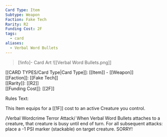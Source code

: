 ```yaml
---
Card Type: Item
Subtype: Weapon
Faction: Fake Tech
Rarity: R2
Funding Cost: 2F
tags:
  - card
aliases:
  - Verbal Word Bullets
---
```

> [!info]- Card Art
> ![[Verbal Word Bullets.png]]

[[CARD TYPES/Card Type|Card Type]]: [[Item]] - [[Weapon]]  
[[Faction]]: [[Fake Tech]]  
[[Rarity]]: [[R2]]  
[[Funding Cost]]: [[2F]]  

Rules Text:  

This Item equips for a [[1F]] cost to an active Creature you control.  

/Verbal Wordcrime Terror Attack/ When Verbal Word Bullets attaches to a creature, that creature is busy until end of turn. For all subsequent attacks: place a -1 PSI marker (stackable) on target creature. SORRY!  